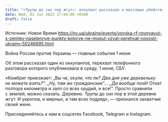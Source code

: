 ```yaml
---
title: "«Трупы до сих пор жгут»: оккупант рассказал о массовых убийствах украинцев по приказу комбрига — перехват"
date: Wed, 01 Jun 2022 17:04:00 +0300
draft: false
---
```

Источник: Новое Время https://nv.ua/ukraine/events/voyska-rf-rovnyayut-s-zemley-naselennye-punkty-kotorye-ne-mogut-vzyat-perehvat-novosti-ukrainy-50246895.html


Война России против Украины — главные события 1 июня

Об этом рассказал один из оккупантов, перехват телефонного разговора которого опубликовала в среду, 1 июня, СБУ.

«Комбриг приезжает: „Вы че, оху*ли, что ли? Два дня уже деревеньку не можете взять?“. „Ну, там же гражданские“… „Да вообще пох*й! Откат полтора километра и залп со всех орудий, и все!“. Просто сравняли с землей, можно сказать. Деревню. Трупы до сих пор в этой деревне жгут. И укропов, и мирных, и там всех подряд», — признался захватчик своей жене.

Присоединяйтесь к нам в соцсетях Facebook, Telegram и Instagram.
